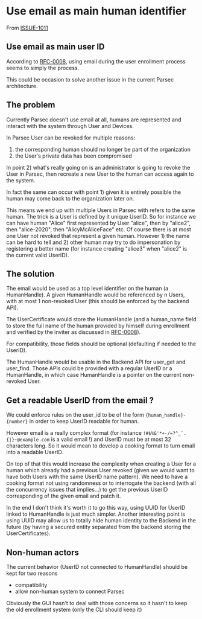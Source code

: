 <!-- Parsec Cloud (https://parsec.cloud) Copyright (c) BUSL-1.1 2016-present Scille SAS -->

# Use email as main human identifier

From [ISSUE-1011](https://github.com/Scille/parsec-cloud/issues/1011)

## Use email as main user ID

According to [RFC-0008](0008-smoothening-the-invite-process.md), using email during the user enrollment process seems to simply the process.

This could be occasion to solve another issue in the current Parsec architecture.

## The problem

Currently Parsec doesn't use email at all, humans are represented and interact with the system through User and Devices.

In Parsec User can be revoked for multiple reasons:

1) the corresponding human should no longer be part of the organization
2) the User's private data has been compromised

In point 2) what's really going on is an administrator is going to revoke the User in Parsec, then recreate a new User to the human can access again to the system.

In fact the same can occur with point 1) given it is entirely possible the human may come back to the organization later on.

This means we end up with multiple Users in Parsec with refers to the same human.
The trick is a User is defined by it unique UserID.
So for instance we can have human "Alice" first represented by User "alice", then by "alice2", then "alice-2020", then "AlicyMcAliceFace" etc.
Of course there is at most one User not revoked that represent a given human.
However 1) the name can be hard to tell and 2) other human may try to do impersonation by registering a better name (for instance creating "alice3" when "alice2" is the current valid UserID).

## The solution

The email would be used as a top level identifier on the human (a HumanHandle).
A given HumanHandle would be referenced by n Users, with at most 1 non-revoked User (this should be enforced by the backend API).

The UserCertificate would store the HumanHandle (and a human_name field to store the full name of the human provided by himself during enrollment and verified by the inviter as discussed in [RFC-0008](0008-smoothening-the-invite-process.md)).

For compatibility, those fields should be optional (defaulting if needed to the UserID).

The HumanHandle would be usable in the Backend API for user_get and user_find. Those APIs could be provided with a regular UserID or a HumanHandle, in which case HumanHandle is a pointer on the current non-revoked User.

## Get a readable UserID from the email ?

We could enforce rules on the user_id to be of the form `{human_handle}-{number}` in order to keep UserID readable for human.

However email is a really complex format (for instance ```!#$%&'*+-/=?^_`.{|}~@example.com``` is a valid email !) and UserID must be at most 32 characters long.
So it would mean to develop a cooking format to turn email into a readable UserID.

On top of that this would increase the complexity when creating a User for a human which already had a previous User revoked (given we would want to have both Users with the same UserID name pattern).
We need to have a cooking format not using randomness or to interrogate the backend (with all the concurrency issues that implies...) to get the previous UserID corresponding of the given email and patch it.

In the end I don't think it's worth it to go this way, using UUID for UserID linked to HumanHandle is just much simpler.
Another interesting point is using UUID may allow us to totally hide human identity to the Backend in the future (by having a secured entity separated from the backend storing the UserCertificates).

## Non-human actors

The current behavior (UserID not connected to HumanHandle) should be kept for two reasons

- compatibility
- allow non-human system to connect Parsec

Obviously the GUI hasn't to deal with those concerns so it hasn't to keep the old enrollment system (only the CLI should keep it)
